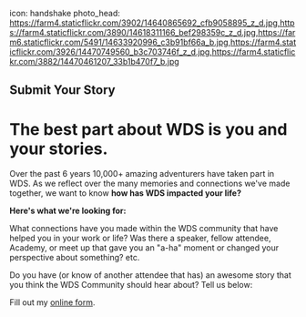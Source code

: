 icon: handshake
photo_head: https://farm4.staticflickr.com/3902/14640865692_cfb9058895_z_d.jpg,https://farm4.staticflickr.com/3890/14618311166_bef298359c_z_d.jpg,https://farm6.staticflickr.com/5491/14633920996_c3b91bf66a_b.jpg,https://farm4.staticflickr.com/3926/14470749560_b3c703746f_z_d.jpg,https://farm4.staticflickr.com/3882/14470461207_33b1b470f7_b.jpg


## Submit Your Story

# The best part about WDS is you and your stories.

Over the past 6 years 10,000+ amazing adventurers have taken part in WDS. As we reflect over the many memories and connections we've made together, we want to know <b>how has WDS impacted your life?</b>

<div class="line-canvas"></div>

<b>Here's what we're looking for:</b>

What connections have you made within the WDS community that have helped you in your work or life? Was there a speaker, fellow attendee, Academy, or meet up that gave you an "a-ha" moment or changed your perspective about something? etc.

Do you have (or know of another attendee that has) an awesome story that you think the WDS Community should hear about? Tell us below:

<div id="wufoo-s1wmwbs81n6u528">
Fill out my <a href="https://worlddominationsummit.wufoo.com/forms/s1wmwbs81n6u528">online form</a>.
</div>
<script type="text/javascript">var s1wmwbs81n6u528;(function(d, t) {
var s = d.createElement(t), options = {
'userName':'worlddominationsummit',
'formHash':'s1wmwbs81n6u528',
'autoResize':true,
'height':'1417',
'async':true,
'host':'wufoo.com',
'header':'show',
'ssl':true};
s.src = ('https:' == d.location.protocol ? 'https://' : 'http://') + 'www.wufoo.com/scripts/embed/form.js';
s.onload = s.onreadystatechange = function() {
var rs = this.readyState; if (rs) if (rs != 'complete') if (rs != 'loaded') return;
try { s1wmwbs81n6u528 = new WufooForm();s1wmwbs81n6u528.initialize(options);s1wmwbs81n6u528.display(); } catch (e) {}};
var scr = d.getElementsByTagName(t)[0], par = scr.parentNode; par.insertBefore(s, scr);
})(document, 'script');</script>


